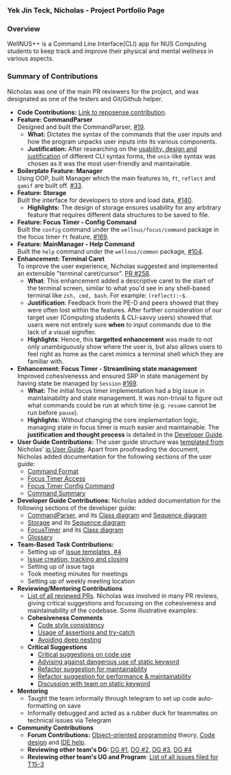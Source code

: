 ### Yek Jin Teck, Nicholas - Project Portfolio Page

### Overview
WellNUS++ is a Command Line Interface(CLI) app for NUS Computing students to keep track and improve their physical and
mental wellness in various aspects.  

### Summary of Contributions
Nicholas was one of the main PR reviewers for the project, and was designated as one of the testers and
Git/Github helper.
- **Code Contributions:** [Link to reposense contribution](https://nus-cs2113-ay2223s2.github.io/tp-dashboard/?search=&sort=groupTitle&sortWithin=title&timeframe=commit&mergegroup=&groupSelect=groupByRepos&breakdown=true&checkedFileTypes=docs~functional-code~test-code~other&since=2023-02-17&tabOpen=true&tabType=authorship&tabAuthor=nichyjt&tabRepo=AY2223S2-CS2113-T12-4%2Ftp%5Bmaster%5D&authorshipIsMergeGroup=false&authorshipFileTypes=docs~functional-code~test-code&authorshipIsBinaryFileTypeChecked=false&authorshipIsIgnoredFilesChecked=false).  
- **Feature: CommandParser**  
  Designed and built the CommandParser,
  [#19](https://github.com/AY2223S2-CS2113-T12-4/tp/pull/19).   
  - **What:** Dictates the syntax of the commands that the user inputs
  and how the program unpacks user inputs into its various components.  
  - **Justification:** After researching on the 
  [usability, design and justification](https://ay2223s2-cs2113-t12-4.github.io/tp/DeveloperGuide.html#design-considerations-1)
  of different CLI syntax forms, the `unix`-like syntax was chosen as it was the most user-friendly and maintainable. 
- **Boilerplate Feature: Manager**  
  Using OOP, built Manager which the main features
  `hb`, `ft`, `reflect` and `gamif` are built off.
  [ #33](https://github.com/AY2223S2-CS2113-T12-4/tp/pull/33).  
- **Feature: Storage**  
  Built the interface for developers to store and load data,
  [#140](https://github.com/AY2223S2-CS2113-T12-4/tp/pull/140).  
  - **Highlights:** The design of storage ensures usability for any arbitrary feature
  that requires different data structures to be saved to file.
- **Feature: Focus Timer - Config Command**  
  Built the `config` command under the `wellnus/focus/command` package in the focus timer `ft` feature,
[#169](https://github.com/AY2223S2-CS2113-T12-4/tp/pull/169).
- **Feature: MainManager - Help Command**  
  Built the `help` command under the `wellnus/common` package,
  [#104](https://github.com/AY2223S2-CS2113-T12-4/tp/pull/104).
- **Enhancement: Terminal Caret**  
To improve the user experience, Nicholas suggested and implemented an extensible "terminal caret/cursor".
[PR #258](https://github.com/AY2223S2-CS2113-T12-4/tp/pull/258).  
  - **What**: This enhancement added a descriptive caret to the start of the terminal screen,
  similar to what you'd see in any shell-based terminal like `zsh, cmd, bash`.
    For example: `(reflect):~$`.  
  - **Justification**:  Feedback from the PE-D and peers showed that 
  they were often lost within the features.
  After further consideration of our target user (Computing students & CLI-savvy users)
  showed that users were not entirely sure **when** to input commands
  due to the lack of a visual signifier.
  - **Highlights**: Hence, this **targetted enhancement** was made to not only unambiguously
  show where the user is, but also allows users to feel right as home as the caret
  mimics a terminal shell which they are familiar with.
- **Enhancement: Focus Timer - Streamlining state management**  
  Improved cohesivenesss and ensured SRP in state management by having state be managed by `Session` [#169](https://github.com/AY2223S2-CS2113-T12-4/tp/pull/169).
  - **What:** The initial focus timer implementation had a big issue in maintainability and state management. 
  It was non-trivial to figure out what commands could be run at which time (e.g. `resume` cannot be run before `pause`).
  - **Highlights:** Without changing the core implementation logic, managing state in 
  focus timer is much easier and maintainable. 
  The **justification and thought process** is detailed in the
  [Developer Guide](https://ay2223s2-cs2113-t12-4.github.io/tp/DeveloperGuide.html#focus-timer-implementation).
- **User Guide Contributions:**
  The user guide structure was [templated from](https://github.com/AY2223S2-CS2113-T12-4/tp/pull/108#issue-1627844297)
  Nicholas' [ip User Guide](https://nichyjt.github.io/ip/). 
  Apart from proofreading the document, Nicholas added documentation for the following sections of the user guide:
    - [Command Format](https://ay2223s2-cs2113-t12-4.github.io/tp/UserGuide.html#command-format)
    - [Focus Timer Access](https://ay2223s2-cs2113-t12-4.github.io/tp/UserGuide.html#ft---accessing-focus-timer-feature)
    - [Focus Timer Config Command](https://ay2223s2-cs2113-t12-4.github.io/tp/UserGuide.html#configure-the-timer-config)
    - [Command Summary](https://ay2223s2-cs2113-t12-4.github.io/tp/UserGuide.html#command-summary)
- **Developer Guide Contributions:**
  Nicholas added documentation for the following sections of the developer guide:
  - [CommandParser](https://ay2223s2-cs2113-t12-4.github.io/tp/DeveloperGuide.html#commandparser-component), and
  its [Class diagram](https://ay2223s2-cs2113-t12-4.github.io/tp/diagrams/CommandParserClass.png) and
    [Sequence diagram](https://ay2223s2-cs2113-t12-4.github.io/tp/diagrams/CommandParserSequence.png)
  - [Storage](https://ay2223s2-cs2113-t12-4.github.io/tp/DeveloperGuide.html#storage)
   and its [Sequence diagram](https://ay2223s2-cs2113-t12-4.github.io/tp/diagrams/StorageSequence-Saving_Data__Emphasis_on_Storage_Subroutine_.png)
  - [FocusTimer](https://ay2223s2-cs2113-t12-4.github.io/tp/DeveloperGuide.html#focus-timer-component)
   and its [Class diagram](https://ay2223s2-cs2113-t12-4.github.io/tp/diagrams/FocusTimerClassDiagram.png)
  - [Glossary](https://ay2223s2-cs2113-t12-4.github.io/tp/DeveloperGuide.html#glossary)
- **Team-Based Task Contributions:**
  - Setting up of [issue templates, #4](https://github.com/AY2223S2-CS2113-T12-4/tp/pull/4)
  - [Issue creation, tracking and closing](https://github.com/AY2223S2-CS2113-T12-4/tp/issues?q=is%3Aissue+involves%3Anichyjt)
  - Setting up of issue tags
  - Took meeting minutes for meetings
  - Setting up of weekly meeting location
- **Reviewing/Mentoring Contributions**
  - [List of all reviewed PRs](https://github.com/AY2223S2-CS2113-T12-4/tp/pulls?q=is%3Apr+reviewed-by%3Anichyjt).
    Nicholas was involved in many PR reviews, giving critical suggestions and
    focussing on the cohesiveness and maintainability of
    the codebase. Some illustrative examples:
  - **Cohesiveness Comments**
    - [Code style consistency](https://github.com/AY2223S2-CS2113-T12-4/tp/pull/65#discussion_r1134946097)
    - [Usage of assertions and try-catch](https://github.com/AY2223S2-CS2113-T12-4/tp/pull/76#discussion_r1136795952)
    - [Avoiding deep nesting](https://github.com/AY2223S2-CS2113-T12-4/tp/pull/155#discussion_r1144643398)
  - **Critical Suggestions**
    - [Critical suggestions on code use](https://github.com/AY2223S2-CS2113-T12-4/tp/pull/27#discussion_r1131190083)
    - [Advising against dangerous use of static keyword](https://github.com/AY2223S2-CS2113-T12-4/tp/pull/35#discussion_r1133057443)
    - [Refactor suggestion for maintainability](https://github.com/AY2223S2-CS2113-T12-4/tp/pull/155#discussion_r1144648259)
    - [Refactor suggestion for performance & maintainability](https://github.com/AY2223S2-CS2113-T12-4/tp/pull/155#discussion_r1144683078)
    - [Discussion with team on static keyword](https://github.com/AY2223S2-CS2113-T12-4/tp/issues/85#issuecomment-1471569085)
- **Mentoring** 
  - Taught the team informally through telegram to set up code auto-formatting on save
  - Informally debugged and acted as a rubber duck for teammates on technical issues via Telegram
- **Community Contributions**  
  - **Forum Contributions:** [Object-oriented programming](https://github.com/nus-cs2113-AY2223S2/forum/issues/24#issuecomment-1417417500)
    theory, [Code design](https://github.com/nus-cs2113-AY2223S2/forum/issues/34#issuecomment-1463563460) and
    [IDE help](https://github.com/nus-cs2113-AY2223S2/forum/issues/34#issuecomment-1463563460).
  - **Reviewing other team's DG:** [DG #1](https://github.com/nus-cs2113-AY2223S2/tp/pull/14#discussion_r1152711554), 
  [DG #2](https://github.com/nus-cs2113-AY2223S2/tp/pull/14#discussion_r1152715587),
  [DG #3](https://github.com/nus-cs2113-AY2223S2/tp/pull/14#discussion_r1152717757),
  [DG #4](https://github.com/nus-cs2113-AY2223S2/tp/pull/14#discussion_r1152731276)
  - **Reviewing other team's UG and Program**: [List of all issues filed for T15-3](https://github.com/nichyjt/ped/issues)